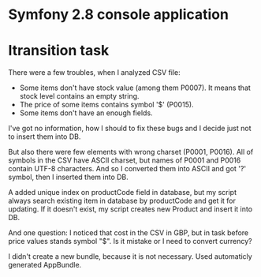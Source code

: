 Symfony 2.8 console application
=======================

Itransition task
========================

There were a few troubles, when I analyzed CSV file:
- Some items don't have stock value (among them P0007). It means that stock level contains an empty string.
- The price of some items contains symbol '$' (P0015).
- Some items don't have an enough fields.

I've got no information, how I should to fix these bugs and I decide just not to insert them into DB.

But also there were few elements with wrong charset (P0001, P0016). All of symbols in the CSV have ASCII charset, but names of P0001 and P0016 contain 
UTF-8 characters. And so I converted them into ASCII and got '?' symbol, then I inserted them into DB.

A added unique index on productCode field in database, but my script always search existing item in database by productCode and get it for updating. If it doesn't exist, 
my script creates new Product and insert it into DB.

And one question:
I noticed that cost in the CSV in GBP, but in task before price values stands symbol "$".
Is it mistake or I need to convert currency?

I didn't create a new bundle, because it is not necessary. Used automaticly generated AppBundle.  
 
       